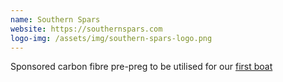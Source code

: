 ```yaml
---
name: Southern Spars
website: https://southernspars.com
logo-img: /assets/img/southern-spars-logo.png
---
```

Sponsored carbon fibre pre-preg to be utilised for our [first boat](/boat-one)
